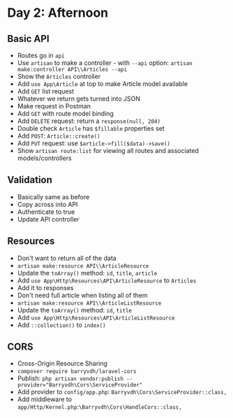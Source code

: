 # Day 2: Afternoon

## Basic API

- Routes go in `api`
- Use `artisan` to make a controller - with `--api` option: `artisan make:controller API\\Articles --api`
- Show the `Articles` controller
- Add `use App\Article` at top to make Article model available
- Add `GET` list request
- Whatever we return gets turned into JSON
- Make request in Postman
- Add `GET` with route model binding
- Add `DELETE` request: return a `response(null, 204)`
- Double check `Article` has `$fillable` properties set
- Add `POST`: `Article::create()`
- Add `PUT` request: use `$article->fill($data)->save()`
- Show `artisan route:list` for viewing all routes and associated models/controllers

## Validation

- Basically same as before
- Copy across into API
- Authenticate to true
- Update API controller

## Resources
- Don't want to return all of the data
- `artisan make:resource API\\ArticleResource`
- Update the `toArray()` method: `id`, `title`, `article`
- Add `use App\Http\Resources\API\ArticleResource` to `Articles`
- Add it to responses
- Don't need full article when listing all of them
- `artisan make:resource API\\ArticleListResource`
- Update the `toArray()` method: `id`, `title`
- Add `use App\Http\Resources\API\ArticleListResource`
- Add `::collection()` to `index()`


## CORS
- Cross-Origin Resource Sharing
- `composer require barryvdh/laravel-cors`
- Publish: `php artisan vendor:publish --provider="Barryvdh\Cors\ServiceProvider"`
- Add provider to `config/app.php`: `Barryvdh\Cors\ServiceProvider::class,`
- Add middleware to `app/Http/Kernel.php`:`\Barryvdh\Cors\HandleCors::class,`
